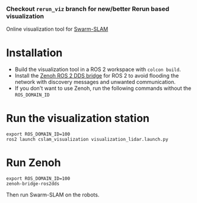 ### Checkout `rerun_viz` branch for new/better Rerun based visualization

Online visualization tool for [Swarm-SLAM](https://github.com/MISTLab/Swarm-SLAM)

# Installation
- Build the visualization tool in a ROS 2 workspace with `colcon build`.
- Install the [Zenoh ROS 2 DDS bridge](https://github.com/eclipse-zenoh/zenoh-plugin-ros2ddss) for ROS 2 to avoid flooding the network with discovery messages and unwanted communication.
- If you don't want to use Zenoh, run the following commands without the `ROS_DOMAIN_ID`

# Run the visualization station
```
export ROS_DOMAIN_ID=100 
ros2 launch cslam_visualization visualization_lidar.launch.py
```
# Run Zenoh
```
export ROS_DOMAIN_ID=100 
zenoh-bridge-ros2dds
```

Then run Swarm-SLAM on the robots.
